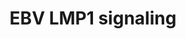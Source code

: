 ---
annotations:
- id: PW:0001057
  parent: disease pathway
  type: Pathway Ontology
  value: Epstein-Barr virus infection pathway
authors:
- MaintBot
- Christine Chichester
- Mkutmon
description: based on science-slides...
last-edited: 2016-10-06
organisms:
- Mus musculus
redirect_from:
- /index.php/Pathway:WP1243
- /instance/WP1243
- /instance/WP1243_r89985
revision: r89985
schema-jsonld:
- '@context': https://schema.org/
  '@id': https://wikipathways.github.io/pathways/WP1243.html
  '@type': Dataset
  creator:
    '@type': Organization
    name: WikiPathways
  description: based on science-slides...
  keywords:
  - Ccl20
  - Ccl5
  - Chuk
  - Hsp90aa1
  - Ifnb1
  - Ikbkb
  - Ikbkg
  - Irak1
  - Map3k14
  - Map3k3
  - Map3k7
  - Mapk1
  - Mapk8
  - Nfkb1
  - Nfkb2
  - Pdlim7
  - Rela
  - Tnf
  - Tradd
  - Traf1
  - Traf6
  license: CC0
  name: EBV LMP1 signaling
seo: CreativeWork
title: EBV LMP1 signaling
wpid: WP1243
---